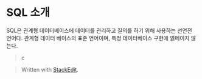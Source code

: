 # SQL 소개

SQL은 관계형 데이터베이스에 데이터를 관리하고 질의를 하기 위해 사용하는 선언전 언어다. 관계형 데이터 베이스의 표준 언어이며, 특정 데이터베이스 구현에 얽메이지 않는다. 

>c

> Written with [StackEdit](https://stackedit.io/).
<!--stackedit_data:
eyJoaXN0b3J5IjpbMTE0NzI3NTY1MCwtMTE1MzY1MzUyLC0xNT
g4NzkyMjM3XX0=
-->